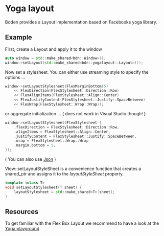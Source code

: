 # Yoga layout

Boden provides a Layout implementation based on Facebooks yoga library.

## Example

First, create a Layout and apply it to the window

```C++
auto window = std::make_shared<bdn::Window>();
window->setLayout(std::make_shared<bdn::yogalayout::Layout>());
```

Now set a stylesheet. You can either use streaming style to specify the options ...

```C++
window->setLayoutStylesheet(FlexMarginBottom(5)
	<< FlexDirection(FlexStylesheet::Direction::Row) 
    << FlexAlignItems(FlexStylesheet::Align::Center)
    << FlexJustifyContent(FlexStylesheet::Justify::SpaceBetween)
    << FlexWrap(FlexStylesheet::Wrap::Wrap));
```

or aggregate initialization ... ( does not work in Visual Studio though! )

```C++
window->setLayoutStylesheet(FlexStylesheet { 
	.flexDirection = FlexStylesheet::Direction::Row, 
    .alignItems = FlexStylesheet::Align::Center,
    .justifyContent = FlexStylesheet::Justify::SpaceBetween,
    .wrap = FlexStylesheet::Wrap::Wrap
	.margin.bottom = 5, 
});
```

( You can also use [Json](json.md) )

View::setLayoutStyleSheet is a convenience function that creates a shared_ptr and assigns it to
the *layoutStyleSheet* property.

```C++
template <class T> 
void setLayoutStylesheet(T sheet) { 
	layoutStylesheet = std::make_shared<T>(sheet); 
}
```

## Resources

To get familiar with the Flex Box Layout we recommend to have a look at the [Yoga playground](https://yogalayout.com/playground)
